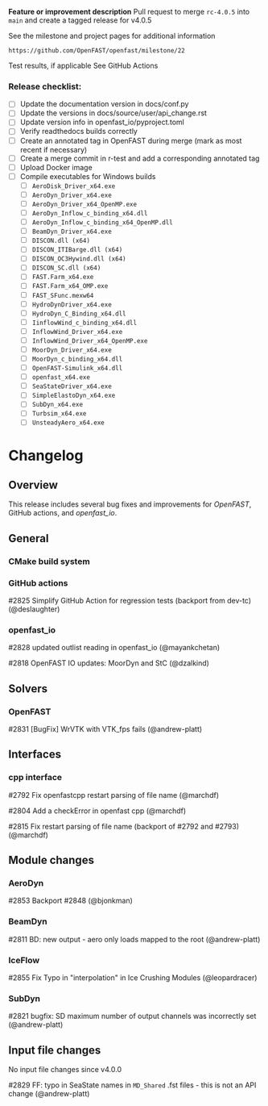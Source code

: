 **Feature or improvement description**
Pull request to merge `rc-4.0.5` into `main` and create a tagged release for v4.0.5

See the milestone and project pages for additional information

    https://github.com/OpenFAST/openfast/milestone/22

Test results, if applicable
See GitHub Actions

### Release checklist:
- [ ] Update the documentation version in docs/conf.py
- [ ] Update the versions in docs/source/user/api\_change.rst
- [ ] Update version info in openfast\_io/pyproject.toml
- [ ] Verify readthedocs builds correctly
- [ ] Create an annotated tag in OpenFAST during merge (mark as most recent if necessary)
- [ ] Create a merge commit in r-test and add a corresponding annotated tag
- [ ] Upload Docker image
- [ ] Compile executables for Windows builds
    - [ ] `AeroDisk_Driver_x64.exe`
    - [ ] `AeroDyn_Driver_x64.exe`
    - [ ] `AeroDyn_Driver_x64_OpenMP.exe`
    - [ ] `AeroDyn_Inflow_c_binding_x64.dll`
    - [ ] `AeroDyn_Inflow_c_binding_x64_OpenMP.dll`
    - [ ] `BeamDyn_Driver_x64.exe`
    - [ ] `DISCON.dll (x64)`
    - [ ] `DISCON_ITIBarge.dll (x64)`
    - [ ] `DISCON_OC3Hywind.dll (x64)`
    - [ ] `DISCON_SC.dll (x64)`
    - [ ] `FAST.Farm_x64.exe`
    - [ ] `FAST.Farm_x64_OMP.exe`
    - [ ] `FAST_SFunc.mexw64`
    - [ ] `HydroDynDriver_x64.exe`
    - [ ] `HydroDyn_C_Binding_x64.dll`
    - [ ] `IinflowWind_c_binding_x64.dll`
    - [ ] `InflowWind_Driver_x64.exe`
    - [ ] `InflowWind_Driver_x64_OpenMP.exe`
    - [ ] `MoorDyn_Driver_x64.exe`
    - [ ] `MoorDyn_c_binding_x64.dll`
    - [ ] `OpenFAST-Simulink_x64.dll`
    - [ ] `openfast_x64.exe`
    - [ ] `SeaStateDriver_x64.exe`
    - [ ] `SimpleElastoDyn_x64.exe`
    - [ ] `SubDyn_x64.exe`
    - [ ] `Turbsim_x64.exe`
    - [ ] `UnsteadyAero_x64.exe`

# Changelog

## Overview

This release includes several bug fixes and improvements for _OpenFAST_, GitHub actions, and _openfast\_io_.

## General

### CMake build system

### GitHub actions

#2825 Simplify GitHub Action for regression tests (backport from dev-tc) (@deslaughter)


### openfast_io

#2828 updated outlist reading in openfast\_io (@mayankchetan)

#2818 OpenFAST IO updates: MoorDyn and StC (@dzalkind)



## Solvers

### OpenFAST

#2831 [BugFix] WrVTK with VTK\_fps fails (@andrew-platt)


## Interfaces

### cpp interface

#2792 Fix openfastcpp restart parsing of file name (@marchdf)

#2804 Add a checkError in openfast cpp (@marchdf)

#2815 Fix restart parsing of file name (backport of #2792 and #2793) (@marchdf)


## Module changes

### AeroDyn

#2853 Backport #2848 (@bjonkman)


### BeamDyn

#2811 BD: new output - aero only loads mapped to the root (@andrew-platt)


### IceFlow

#2855 Fix Typo in "interpolation" in Ice Crushing Modules (@leopardracer)


### SubDyn

#2821 bugfix: SD maximum number of output channels was incorrectly set (@andrew-platt)


## Input file changes

No input file changes since v4.0.0

#2829 FF: typo in SeaState names in `MD_Shared` .fst files - this is not an API change (@andrew-platt)

